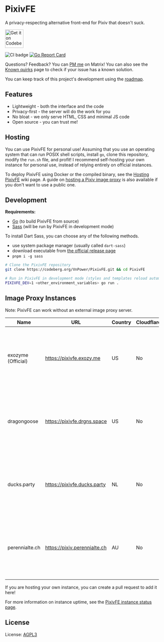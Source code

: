 # PixivFE

A privacy-respecting alternative front-end for Pixiv that doesn't suck.

<p>
<a href="https://codeberg.org/vnpower/pixivfe">
<img alt="Get it on Codeberg" src="https://get-it-on.codeberg.org/get-it-on-blue-on-white.png" height="60">
</a>
</p>

![CI badge](https://ci.codeberg.org/api/badges/12556/status.svg)
[![Go Report Card](https://goreportcard.com/badge/codeberg.org/vnpower/pixivfe)](https://goreportcard.com/report/codeberg.org/vnpower/pixivfe)

Questions? Feedback? You can [PM me](https://matrix.to/#/@vnpower:eientei.org) on Matrix! You can also see the [Known quirks](doc/Quirks.md) page to check if your issue has a known solution.

You can keep track of this project's development using the [roadmap](doc/dev/general.md).

## Features

- Lightweight - both the interface and the code
- Privacy-first - the server will do the work for you
- No bloat - we only serve HTML, CSS and minimal JS code
- Open source - you can trust me!

## Hosting

You can use PixivFE for personal use! Assuming that you use an operating system that can run POSIX shell scripts, install `go`, clone this repository, modify the `run.sh` file, and profit!
I recommend self-hosting your own instance for personal use, instead of relying entirely on official instances.

To deploy PixivFE using Docker or the compiled binary, see the [Hosting PixivFE](doc/Hosting.md) wiki page. A guide on [hosting a Pixiv image proxy](doc/Hosting-an-image-proxy-server-for-Pixiv.md) is also available if you don't want to use a public one.

## Development

**Requirements:**

- [Go](https://go.dev/doc/install) (to build PixivFE from source)
- [Sass](https://github.com/sass/dart-sass/) (will be run by PixivFE in development mode)

To install Dart Sass, you can choose any of the following methods.

- use system package manager (usually called `dart-sass`)
- download executable from [the official release page](https://github.com/sass/dart-sass/releases)
- `pnpm i -g sass`

```bash
# Clone the PixivFE repository
git clone https://codeberg.org/VnPower/PixivFE.git && cd PixivFE

# Run in PixivFE in development mode (styles and templates reload automatically)
PIXIVFE_DEV=1 <other_environment_variables> go run .
```

## Image Proxy Instances

Note: PixivFE can work without an external image proxy server.

<!-- The current instance table is really wide; maybe there's a better way of formatting it without losing information?
The badges are also difficult to read on a small screen due to Codeberg shrinking the width of the columns -->

| Name               | URL                          | Country | Cloudflare? | [Observatory](https://observatory.mozilla.org/faq/) grade                                                                                                              | Uptime                                                                                                                                                                                                                                      |
| ------------------ | ---------------------------- | ------- | ----------- | ------------------------------------------------------------------------------------------------------------------------------------------------------------------------------ | ------------------------------------------------------------------------------------------------------------------------------------------------------------------------------------------------------------------------------------------- |
| exozyme (Official) | https://pixivfe.exozy.me     | US      | No          | [![Mozilla HTTP Observatory Grade](https://img.shields.io/mozilla-observatory/grade-score/pixivfe.exozy.me?label=)](https://observatory.mozilla.org/analyze/pixivfe.exozy.me)         | ![Uptime Robot status](https://img.shields.io/uptimerobot/status/m796383741-c72f1ae6562dc943d032ba96?&cacheSeconds=3600) ![Uptime Robot ratio (30 days)](https://img.shields.io/uptimerobot/ratio/m796383741-c72f1ae6562dc943d032ba96?label=uptime%20%2Fmonth&cacheSeconds=3600) |
| dragongoose        | https://pixivfe.drgns.space  | US      | No          | [![Mozilla HTTP Observatory Grade](https://img.shields.io/mozilla-observatory/grade-score/pixivfe.drgns.space?label=)](https://observatory.mozilla.org/analyze/pixivfe.drgns.space)   | ![Uptime Robot status](https://img.shields.io/uptimerobot/status/m796383743-c0cf0d6b5dbb09c8dbe7dc53?&cacheSeconds=3600) ![Uptime Robot ratio (30 days)](https://img.shields.io/uptimerobot/ratio/m796383743-c0cf0d6b5dbb09c8dbe7dc53?label=uptime%20%2Fmonth&cacheSeconds=3600) |
| ducks.party        | https://pixivfe.ducks.party  | NL      | No          | [![Mozilla HTTP Observatory Grade](https://img.shields.io/mozilla-observatory/grade-score/pixivfe.ducks.party?label=)](https://observatory.mozilla.org/analyze/pixivfe.ducks.party)   | ![Uptime Robot status](https://img.shields.io/uptimerobot/status/m796383747-c92c281f520d52fe3fd894ed?&cacheSeconds=3600) ![Uptime Robot ratio (30 days)](https://img.shields.io/uptimerobot/ratio/m796383747-c92c281f520d52fe3fd894ed?label=uptime%20%2Fmonth&cacheSeconds=3600) |
| perennialte.ch     | https://pixiv.perennialte.ch | AU      | No          | [![Mozilla HTTP Observatory Grade](https://img.shields.io/mozilla-observatory/grade-score/pixiv.perennialte.ch?label=)](https://observatory.mozilla.org/analyze/pixiv.perennialte.ch) | ![Uptime Robot status](https://img.shields.io/uptimerobot/status/m796383748-503799f65873a23dbc860a02?&cacheSeconds=3600) ![Uptime Robot ratio (30 days)](https://img.shields.io/uptimerobot/ratio/m796383748-503799f65873a23dbc860a02?label=uptime%20%2Fmonth&cacheSeconds=3600) |

If you are hosting your own instance, you can create a pull request to add it here!

For more information on instance uptime, see the [PixivFE instance status page](https://stats.uptimerobot.com/FbEGewWlbX).

## License

License: [AGPL3](https://www.gnu.org/licenses/agpl-3.0.txt)
